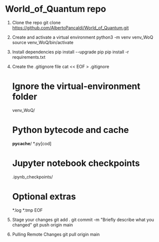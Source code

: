 # World_of_Quantum repo

1. Clone the repo 
git clone https://github.com/AlbertoPancaldi/World_of_Quantum.git

2. Create and activate a virtual environment
    python3 -m venv venv_WoQ
    source venv_WoQ/bin/activate

3. Install dependencies
    pip install --upgrade pip
    pip install -r requirements.txt

4. Create the .gitignore file
    cat << EOF > .gitignore
    # Ignore the virtual-environment folder
    venv_WoQ/

    # Python bytecode and cache
    __pycache__/
    *.py[cod]

    # Jupyter notebook checkpoints
    .ipynb_checkpoints/

    # Optional extras
    *.log
    *.tmp
    EOF

5. Stage your changes 
   git add .
   git commit -m "Briefly describe what you changed"
   git push origin main

6. Pulling Remote Changes
    git pull origin main